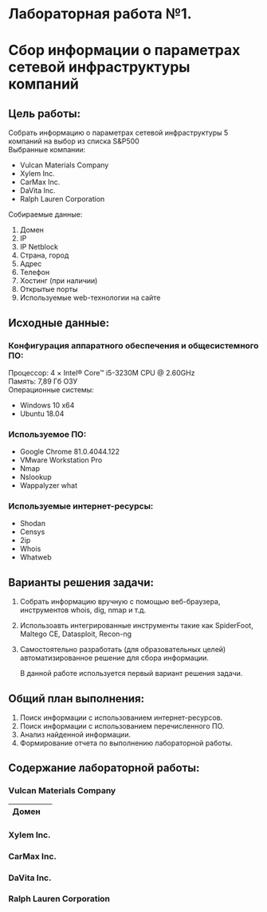 # Лабораторная работа №1. 
# Сбор информации о параметрах сетевой инфраструктуры компаний
## Цель работы:
Собрать информацию о параметрах сетевой инфраструктуры 5 компаний на выбор из списка S&P500  
Выбранные компании:
+ Vulcan Materials Company
+ Xylem Inc.
+ CarMax Inc.
+ DaVita Inc.
+ Ralph Lauren Corporation  

Собираемые данные:
1. Домен
2. IP
3. IP Netblock
3. Страна, город
4. Адрес
5. Телефон
6. Хостинг (при наличии)
7. Открытые порты
8. Используемые web-технологии на сайте

## Исходные данные:
### Конфигурация аппаратного обеспечения и общесистемного ПО: 
Процессор: 4 × Intel® Core™ i5-3230M CPU @ 2.60GHz  
Память: 7,89 Гб ОЗУ  
Операционные системы:  
+ Windows 10 x64
+ Ubuntu 18.04  
### Используемое ПО:  
+ Google Chrome 81.0.4044.122  
+ VMware Workstation Pro
+ Nmap
+ Nslookup
+ Wappalyzer what  
### Используемые интернет-ресурсы: 
+ Shodan
+ Censys
+ 2ip
+ Whois
+ Whatweb

## Варианты решения задачи:  
1. Собрать информацию вручную с помощью веб-браузера, инструментов whois, dig, nmap и т.д.  
2. Использоавть интегрированные инструменты такие как SpiderFoot, Maltego CE, Datasploit, Recon-ng  
3. Самостоятельно разработать (для образовательных целей) автоматизированное решение для сбора информации.  

    В данной работе используется первый вариант решения задачи.
## Общий план выполнения:
1. Поиск информации с использованием интернет-ресурсов.
2. Поиск информации с использованием перечисленного ПО.
3. Анализ найденной информации.
3. Формирование отчета по выполнению лабораторной работы.  
## Содержание лабораторной работы:  
### Vulcan Materials Company  
| Домен |    |  
|-------|----|
### Xylem Inc.  

### CarMax Inc.  

### DaVita Inc.  

### Ralph Lauren Corporation  
